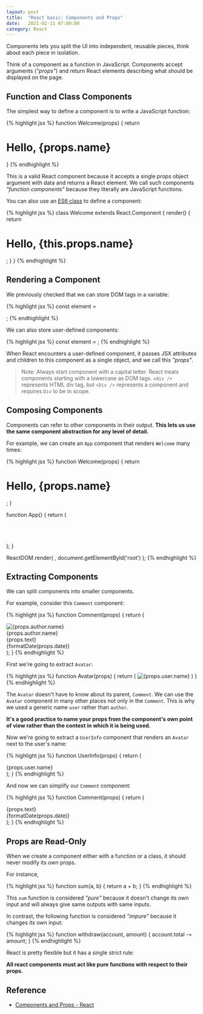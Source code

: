 ```yaml
---
layout: post
title:  "React basic: Components and Props"
date:   2021-02-11 07:00:00
category: React
---
```


Components lets you split the UI into independent, reusable pieces, think about each piece in isolation.

Think of a component as a function in JavaScript. Components accept arguments (*"props"*) and return React elements describing what should be displayed on the page.

## Function and Class Components

The simplest way to define a component is to write a JavaScript function:

{% highlight jsx %}
function Welcome(props) {
    return <h1>Hello, {props.name}</h1>
}
{% endhighlight %}

This is a valid React component because it accepts a single *props* object argument with data and returns a React element. We call such components *"function components"* because they literally are JavaScript functions.

You can also use an [ES6 class](https://developer.mozilla.org/en-US/docs/Web/JavaScript/Reference/Classes) to define a component:

{% highlight jsx %}
class Welcome extends React.Component {
    render() {
        return <h1>Hello, {this.props.name}</h1>;
    }
}
{% endhighlight %}

## Rendering a Component

We previously checked that we can store DOM tags in a variable:

{% highlight jsx %}
const element = <div />;
{% endhighlight %}

We can also store user-defined components:

{% highlight jsx %}
const element = <Welcome name="Eubug" />;
{% endhighlight %}

When React encounters a user-defined component, it passes JSX attributes and children to this component as a single object, and we call this *"props"*.

> Note: Always start component with a capital letter.
React treats components starting with a lowercase as DOM tags.
`<div />` represents HTML div tag, but `<Div />` represents a component and requires `Div` to be in scope.

## Composing Components

Components can refer to other components in their output. **This lets us use the same component abstraction for any level of detail.**

For example, we can create an `App` component that renders `Welcome` many times:

{% highlight jsx %}
function Welcome(props) {
  return <h1>Hello, {props.name}</h1>;
}

function App() {
    return (
    <div>
        <Welcome name="Eubug" />      
        <Welcome name="유버그" />      
        <Welcome name="ユウバグ" />    
    </div>
    );
}

ReactDOM.render(
  <App />,
  document.getElementById('root')
);
{% endhighlight %}

## Extracting Components

We can split components into smaller components.

For example,  consider this `Comment` component:

{% highlight jsx %}
function Comment(props) {
    return (
    <div className="Comment">
        <div className="UserInfo">
        <img className="Avatar"
            src={props.author.avatarUrl}
            alt={props.author.name}
        />
        <div className="UserInfo-name">
            {props.author.name}
        </div>
        </div>
        <div className="Comment-text">
        {props.text}
        </div>
        <div className="Comment-date">
        {formatDate(props.date)}
        </div>
    </div>
    );
}
{% endhighlight %}

First we're going to extract `Avatar`:

{% highlight jsx %}
function Avatar(props) {
    return (
        <img className="Avatar"
            src={props.user.avatarUrl}
            alt={props.user.name}
        />
    )
}
{% endhighlight %}

The `Avatar` doesn't have to know about its parent, `Comment`. We can use the `Avatar` component in many other places not only in the `Comment`. This is why we used a generic name `user` rather than `author`.

**It's a good practice to name your props from the component's own point of view rather than the context in which it is being used.**

Now we're going to extract a `UserInfo` component that renders an `Avatar` next to the user's name:

{% highlight jsx %}
function UserInfo(props) {
    return (
        <div className="UserInfo">
            <Avatar user={props.user} />
            <div className="UserInfo-name">
                {props.user.name}
            </div>
        </div>
    );
}
{% endhighlight %}

And now we can simplify our `Comment` component:

{% highlight jsx %}
function Comment(props) {
    return (
    <div className="Comment">
        <UserInfo user={props.author} />
        <div className="Comment-text">
            {props.text}
        </div>
        <div className="Comment-date">
            {formatDate(props.date)}
        </div>
    </div>
    );
}
{% endhighlight %}

## Props are Read-Only

When we create a component either with a function or a class, it should never modify its own props.

For instance,

{% highlight jsx %}
function sum(a, b) {
    return a + b;
}
{% endhighlight %}

This `sum` function is considered *"pure"* because it doesn't change its own input and will always give same outputs with same inputs.

In contrast, the following function is considered *"impure"* because it changes its own input:

{% highlight jsx %}
function withdraw(account, amount) {
    account.total -= amount;
}
{% endhighlight %}

React is pretty flexible but it has a single strict rule:

**All react components must act like pure functions with respect to their props.**

## Reference
- [Components and Props - React](https://reactjs.org/docs/components-and-props.html)